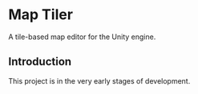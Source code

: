 # Map Tiler

A tile-based map editor for the Unity engine.

## Introduction

This project is in the very early stages of development.
